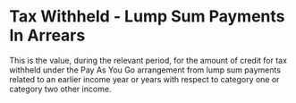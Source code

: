 # Tax Withheld - Lump Sum Payments In Arrears
This is the value, during the relevant period, for the amount of credit for tax withheld under the Pay As You Go arrangement from lump sum payments related to an earlier income year or years with respect to category one or category two other income.